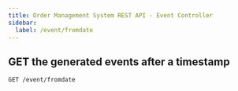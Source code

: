 ```yaml
---
title: Order Management System REST API - Event Controller
sidebar:
  label: /event/fromdate
---
```


## GET the generated events after a timestamp

`GET /event/fromdate`
